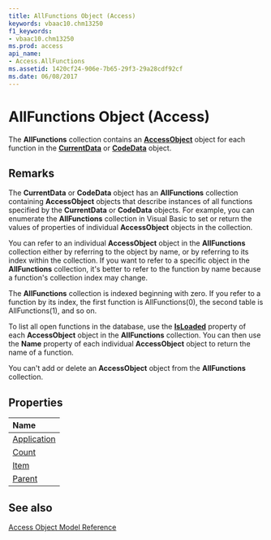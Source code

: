 ```yaml
---
title: AllFunctions Object (Access)
keywords: vbaac10.chm13250
f1_keywords:
- vbaac10.chm13250
ms.prod: access
api_name:
- Access.AllFunctions
ms.assetid: 1420cf24-906e-7b65-29f3-29a28cdf92cf
ms.date: 06/08/2017
---
```



# AllFunctions Object (Access)

The  **AllFunctions** collection contains an **[AccessObject](Access.AccessObject.md)** object for each function in the **[CurrentData](Access.CurrentData.md)** or **[CodeData](Access.CodeData.md)** object.


## Remarks

The  **CurrentData** or **CodeData** object has an **AllFunctions** collection containing **AccessObject** objects that describe instances of all functions specified by the **CurrentData** or **CodeData** objects. For example, you can enumerate the **AllFunctions** collection in Visual Basic to set or return the values of properties of individual **AccessObject** objects in the collection.

You can refer to an individual  **AccessObject** object in the **AllFunctions** collection either by referring to the object by name, or by referring to its index within the collection. If you want to refer to a specific object in the **AllFunctions** collection, it's better to refer to the function by name because a function's collection index may change.

The  **AllFunctions** collection is indexed beginning with zero. If you refer to a function by its index, the first function is AllFunctions(0), the second table is AllFunctions(1), and so on.

To list all open functions in the database, use the  **[IsLoaded](Access.AccessObject.IsLoaded.md)** property of each **AccessObject** object in the **AllFunctions** collection. You can then use the **Name** property of each individual **AccessObject** object to return the name of a function.

You can't add or delete an  **AccessObject** object from the **AllFunctions** collection.


## Properties



|**Name**|
|:-----|
|[Application](Access.AllFunctions.Application.md)|
|[Count](Access.AllFunctions.Count.md)|
|[Item](Access.AllFunctions.Item.md)|
|[Parent](Access.AllFunctions.Parent.md)|

## See also


[Access Object Model Reference](overview/Access/object-model.md)

